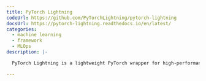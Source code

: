 ```yaml
---
title: PyTorch Lightning
codeUrl: https://github.com/PyTorchLightning/pytorch-lightning
docsUrl: https://pytorch-lightning.readthedocs.io/en/latest/
categories:
  - machine learning
  - framework
  - MLOps
description: |-

  PyTorch Lightning is a lightweight PyTorch wrapper for high-performance AI research.

---
```


